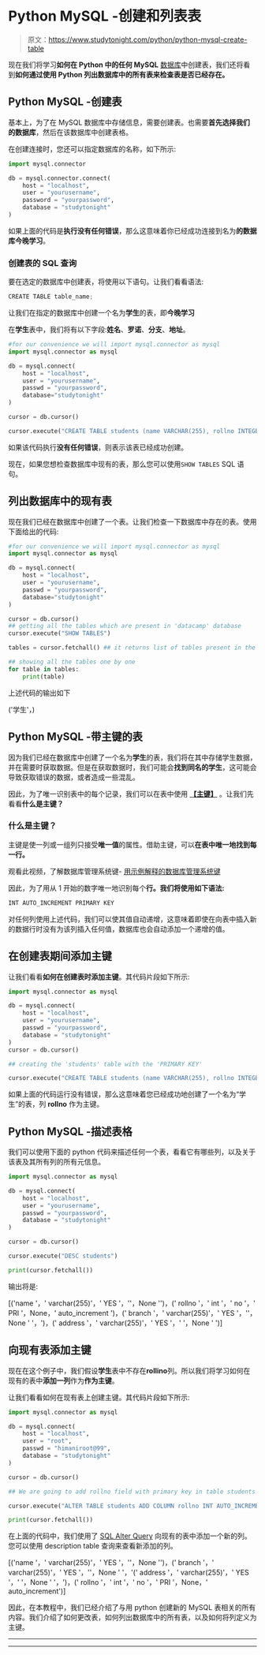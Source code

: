 # Python MySQL -创建和列表表

> 原文：<https://www.studytonight.com/python/python-mysql-create-table>

现在我们将学习**如何在 Python 中的任何 MySQL** [数据库](python-mysql-database)中创建表，我们还将看到**如何通过使用 Python 列出数据库中的所有表来检查表是否已经存在。**

## Python MySQL -创建表

基本上，为了在 MySQL 数据库中存储信息，需要创建表。也需要**首先选择我们的数据库**，然后在该数据库中创建表格。

在创建连接时，您还可以指定数据库的名称，如下所示:

```py
import mysql.connector

db = mysql.connector.connect(
    host = "localhost",
    user = "yourusername",
    password = "yourpassword",
    database = "studytonight"
)
```

如果上面的代码是**执行没有任何错误**，那么这意味着你已经成功连接到名为**的数据库今晚学习**。

### 创建表的 SQL 查询

要在选定的数据库中创建表，将使用以下语句。让我们看看语法:

```py
CREATE TABLE table_name;
```

让我们在指定的数据库中创建一个名为**学生**的表，即**今晚学习**

在**学生**表中，我们将有以下字段:**姓名**、**罗诺**、**分支**、**地址**。

```py
#for our convenience we will import mysql.connector as mysql
import mysql.connector as mysql

db = mysql.connect(
    host = "localhost",
    user = "yourusername",
    passwd = "yourpassword",
    database="studytonight"
)

cursor = db.cursor()

cursor.execute("CREATE TABLE students (name VARCHAR(255), rollno INTEGER(100), branch VARCHAR(255), address VARCHAR(255))")
```

如果该代码执行**没有任何错误**，则表示该表已经成功创建。

现在，如果您想检查数据库中现有的表，那么您可以使用`SHOW TABLES` SQL 语句。

## 列出数据库中的现有表

现在我们已经在数据库中创建了一个表。让我们检查一下数据库中存在的表。使用下面给出的代码:

```py
#for our convenience we will import mysql.connector as mysql
import mysql.connector as mysql

db = mysql.connect(
    host = "localhost",
    user = "yourusername",
    passwd = "yourpassword",
    database="studytonight"
)

cursor = db.cursor()
## getting all the tables which are present in 'datacamp' database
cursor.execute("SHOW TABLES")

tables = cursor.fetchall() ## it returns list of tables present in the database

## showing all the tables one by one
for table in tables:
    print(table)
```

上述代码的输出如下

('学生'，)

## Python MySQL -带主键的表

因为我们已经在数据库中创建了一个名为**学生**的表，我们将在其中存储学生数据，并在需要时获取数据。但是在获取数据时，我们可能会**找到同名的学生**，这可能会导致获取错误的数据，或者造成一些混乱。

因此，为了唯一识别表中的每个记录，我们可以在表中使用 [**【主键】**](/dbms/database-key.php) 。让我们先看看**什么是主键？**

### 什么是主键？

主键是使一列或一组列只接受**唯一值**的属性。借助主键，可以**在表中唯一地找到每一行。**

观看此视频，了解数据库管理系统键- [用示例解释的数据库管理系统键](http://youtube.com/watch?v=p3yJZH8_bsc)

因此，为了用从 1 开始的数字唯一地识别每个**行。我们将使用如下语法:**

```py
INT AUTO_INCREMENT PRIMARY KEY
```

对任何列使用上述代码，我们可以使其值自动递增，这意味着即使在向表中插入新的数据行时没有为该列插入任何值，数据库也会自动添加一个递增的值。

## 在创建表期间添加主键

让我们看看**如何在创建表时添加主键**。其代码片段如下所示:

```py
import mysql.connector as mysql

db = mysql.connect(
    host = "localhost",
    user = "yourusername",
    passwd = "yourpassword",
    database = "studytonight"
)
cursor = db.cursor()

## creating the 'students' table with the 'PRIMARY KEY'

cursor.execute("CREATE TABLE students (name VARCHAR(255), rollno INTEGER(100) NOT NULL AUTO_INCREMENT PRIMARY KEY, branch VARCHAR(255), address VARCHAR(255))")
```

如果上面的代码运行没有错误，那么这意味着您已经成功地创建了一个名为“学生”的表，列 **rollno** 作为主键。

## Python MySQL -描述表格

我们可以使用下面的 python 代码来描述任何一个表，看看它有哪些列，以及关于该表及其所有列的所有元信息。

```py
import mysql.connector as mysql

db = mysql.connect(
    host = "localhost",
    user = "yourusername",
    passwd = "yourpassword",
    database = "studytonight"
)

cursor = db.cursor()

cursor.execute("DESC students")

print(cursor.fetchall())
```

输出将是:

[('name '，' varchar(255)'，' YES '，''，None '')，(' rollno '，' int '，' no '，' PRI '，None，' auto_increment ')，(' branch '，' varchar(255)'，' YES '，''，None ' '，')，(' address '，' varchar(255)'，' YES '，' '，None ' ')]

## 向现有表添加主键

现在在这个例子中，我们假设**学生**表中不存在**rollino**列。所以我们将学习如何在现有的表中**添加一列**作为**作为主键**。

让我们看看如何在现有表上创建主键。其代码片段如下所示:

```py
import mysql.connector as mysql

db = mysql.connect(
    host = "localhost",
    user = "root",
    passwd = "himaniroot@99",
    database = "studytonight"
)

cursor = db.cursor()

## We are going to add rollno field with primary key in table students 

cursor.execute("ALTER TABLE students ADD COLUMN rollno INT AUTO_INCREMENT PRIMARY KEY")

print(cursor.fetchall())
```

在上面的代码中，我们使用了 [SQL Alter Query](https://www.studytonight.com/dbms/alter-query.php) 向现有的表中添加一个新的列。您可以使用 description table 查询来查看新添加的列。

[('name '，' varchar(255)'，' YES '，''，None '')，(' branch '，' varchar(255)'，' YES '，''，None ' '，'(' address '，' varchar(255)'，' YES '，' '，None ' '，')，(' rollno '，' int '，' no '，' PRI '，None，' auto_increment')]

因此，在本教程中，我们已经介绍了与用 python 创建新的 MySQL 表相关的所有内容。我们介绍了如何更改表，如何列出数据库中的所有表，以及如何将列定义为主键。

* * *

* * *